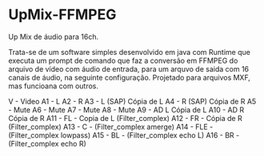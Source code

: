 # UpMix-FFMPEG
Up Mix de áudio para 16ch.

Trata-se de um software simples desenvolvido em java com Runtime que executa um prompt de comando que faz a conversão em FFMPEG do arquivo de vídeo com áudio de entrada,
para um arquvo de saida com 16 canais de áudio, na seguinte configuração.
Projetado para arquivos MXF, mas funcioana com outros.

V - Video
A1 - L
A2 - R
A3 - L (SAP) Cópia de L
A4 - R (SAP) Cópia de R
A5 - Mute
A6 - Mute
A7 - Mute
A8 - Mute
A9 - AD L Cópia de L
A10 - AD R Cópia de R
A11 - FL - Copia de L (Filter_complex)
A12 - FR - Cópia de R (Filter_complex)
A13 - C - (Filter_complex amerge)
A14 - FLE - (Filter_complex lowpass)
A15 - BL - (Filter_complex echo L)
A16 - BR - (Filter_complex echo R)
